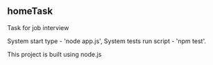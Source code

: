 ## homeTask

Task for job interview

System start type - 'node app.js', System tests run script - 'npm test'.

This project is built using node.js
